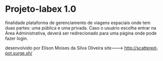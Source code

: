 # Projeto-labex 1.0

finalidade plataforma de gerenciamento de viagens espaciais
onde tem duas partes: uma pública e uma privada.
Caso o usuário escolha entrar na Área Administrativa, deverá ser redirecionado para uma página onde pode fazer login.

desenvolvido por Elison Moises da Silva Oliveira
site---> http://scattered-pot.surge.sh/
